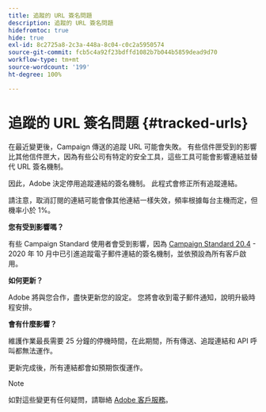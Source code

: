 ```yaml
---
title: 追蹤的 URL 簽名問題
description: 追蹤的 URL 簽名問題
hidefromtoc: true
hide: true
exl-id: 8c2725a8-2c3a-448a-8c04-c0c2a5950574
source-git-commit: fcb5c4a92f23bdffd1082b7b044b5859dead9d70
workflow-type: tm+mt
source-wordcount: '199'
ht-degree: 100%

---
```


# 追蹤的 URL 簽名問題 {#tracked-urls}

在最近變更後，Campaign 傳送的追蹤 URL 可能會失敗。 有些信件匣受到的影響比其他信件匣大，因為有些公司有特定的安全工具，這些工具可能會影響連結並替代 URL 簽名機制。

因此，Adobe 決定停用追蹤連結的簽名機制。 此程式會修正所有追蹤連結。

請注意，取消訂閱的連結可能會像其他連結一樣失效，頻率根據每台主機而定，但機率小於 1%。

**您有受到影響嗎？**

有些 Campaign Standard 使用者會受到影響，因為 [Campaign Standard 20.4](release-notes-2020.md#release-20-4---october-2020) - 2020 年 10 月中已引進追蹤電子郵件連結的簽名機制，並依預設為所有客戶啟用。

**如何更新？**

Adobe 將與您合作，盡快更新您的設定。 您將會收到電子郵件通知，說明升級時程安排。

**會有什麼影響？**

維護作業最長需要 25 分鐘的停機時間，在此期間，所有傳送、追蹤連結和 API 呼叫都無法運作。

更新完成後，所有連結都會如預期恢復運作。

>[!NOTE]
>
>如對這些變更有任何疑問，請聯絡 [Adobe 客戶服務](https://helpx.adobe.com/tw/enterprise/admin-guide.html/enterprise/using/support-for-experience-cloud.ug.html)。

